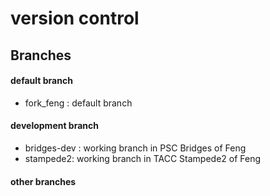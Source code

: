 # version control

## Branches
#### default branch
* fork_feng : default branch

#### development branch
* bridges-dev : working branch in PSC Bridges of Feng
* stampede2: working branch in TACC Stampede2 of Feng

#### other branches
